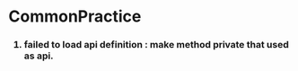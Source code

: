 # CommonPractice

<h3>
  <ol type="num"><li>failed to load api definition : make method private that used as api.</li></ol></h3>
